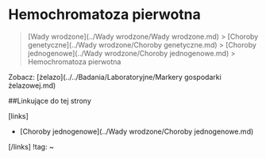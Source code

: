 # Hemochromatoza pierwotna

> [Wady wrodzone](../Wady wrodzone/Wady wrodzone.md) > [Choroby genetyczne](../Wady wrodzone/Choroby genetyczne.md) > [Choroby jednogenowe](../Wady wrodzone/Choroby jednogenowe.md) > Hemochromatoza pierwotna

Zobacz: [żelazo](../../Badania/Laboratoryjne/Markery gospodarki żelazowej.md)



##Linkujące do tej strony

[links]

- [Choroby jednogenowe](../Wady wrodzone/Choroby jednogenowe.md)


[/links]
!tag:
~

